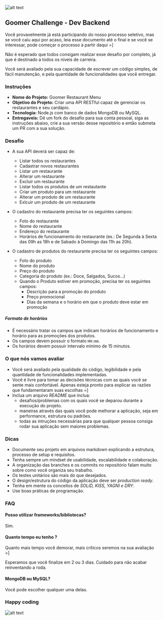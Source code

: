 ![alt text](https://gitlab.com/goomer-interview/backend/job-dev-backend-interview/raw/master/media/logo-azul.png "Goomer")

## Goomer Challenge - Dev Backend

Você provavelmente já está participando do nosso processo seletivo, mas se você caiu aqui por acaso, leia esse documento até o final e se você se interessar, pode começar o processo à partir daqui =]

Não é esperado que todos consigam realizar esse desafio por completo, já que é destinado a todos os níveis de carreira.

Você será avaliado pela sua capacidade de escrever um código simples, de fácil manutenção, e pela quantidade de funcionalidades que você entregar.

### Instruções

- **Nome do Projeto:** Goomer Restaurant Menu
- **Objetivo do Projeto:** Criar uma API RESTful capaz de gerenciar os restaurantes e seu cardápio.
- **Tecnologia:** Node.js com banco de dados MongoDB ou MySQL.
- **Entregaveis:** Dê um fork do desafio para sua conta pessoal, siga as instruções abaixo, crie a sua versão desse repositório e então submeta um PR com a sua solução.

### Desafio

- A sua API deverá ser capaz de:
    - Listar todos os restaurantes
    - Cadastrar novos restaurantes
    - Listar um restaurante
    - Alterar um restaurante
    - Excluir um restaurante
    - Listar todos os produtos de um restautante
    - Criar um produto para um restaurante
    - Alterar um produto de um restaurante
    - Exlcuir um produto de um restaurante

- O cadastro do restaurante precisa ter os seguintes campos:
    - Foto do restaurante
    - Nome do restaurante
    - Endereço do restaurante
    - Horários de funcionamento do restaurante (ex.: De Segunda à Sexta das 09h as 18h e de Sabado à Domingo das 11h as 20h).
    
- O cadastro de produtos do restaurante precisa ter os seguintes campos:
    - Foto do produto
    - Nome do produto
    - Preço do produto
    - Categoria do produto (ex.: Doce, Salgados, Sucos...)
    - Quando o Produto estiver em promoção, precisa ter os seguintes campos:
        - Descrição para a promoção do produto
        - Preço promocional
        - Dias da semana e o horário em que o produto deve estar em promoção

##### Formato de horários
- É necessário tratar os campos que indicam horários de funcionamento e horário para as promoções dos produtos. 
- Os campos devem possuir o formato `HH:mm`. 
- Os horários devem possuir intervalo mínimo de 15 minutos.

### O que nós vamos avaliar

- Você será avaliado pela qualidade do código, legibilidade e pela quantidade de funcionalidades implementadas.
- Você é livre para tomar as decisões técnicas com as quais você se sente mais confortável. Apenas esteja pronto para explicar as razões que fundamentaram suas escolhas =]
- Inclua um arquivo *README* que inclua:
  - desafios/problemas com os quais você se deparou durante a execução do projeto.
  - maneiras através das quais você pode melhorar a aplicação, seja em performance, estrutura ou padrões. 
  - todas as intruções necessárias para que qualquer pessoa consiga rodar sua aplicação sem maiores problemas.

### Dicas

- Documente seu projeto em arquivos markdown explicando a estrutura, processo de setup e requisitos.
- Tenha sempre um mindset de usabilidade, escalabilidade e colaboração.
- A organização das branches e os commits no repositório falam muito sobre como você organiza seu trabalho.
- Os testes unitários são mais do que desejados.
- O design/estrutura do código da aplicação deve ser *production ready*.
- Tenha em mente os conceitos de *SOLID, KISS, YAGNI e DRY*.
- Use boas práticas de programação.

### FAQ
#### Posso utilizar frameworks/bibliotecas?
Sim.

#### Quanto tempo eu tenho ?

Quanto mais tempo você demorar, mais críticos seremos na sua avaliação =]

Esperamos que você finalize em 2 ou 3 dias. Cuidado para não acabar reinventando a roda.

#### MongoDB ou MySQL?

Você pode escolher qualquer uma delas.

### Happy coding 

![alt text](https://gitlab.com/goomer-interview/android/job-dev-android-interview/raw/master/media/may-the-force-be-with-you.jpg "Happy Ccoding!!!")
